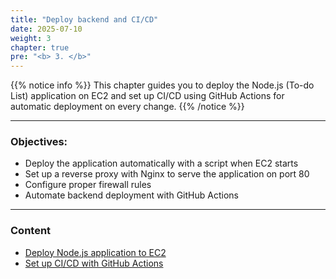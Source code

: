 ```yaml
---
title: "Deploy backend and CI/CD"
date: 2025-07-10
weight: 3
chapter: true
pre: "<b> 3. </b>"
---
```


{{% notice info %}}
This chapter guides you to deploy the Node.js (To-do List) application on EC2 and set up CI/CD using GitHub Actions for automatic deployment on every change.
{{% /notice %}}

---

### Objectives:

- Deploy the application automatically with a script when EC2 starts
- Set up a reverse proxy with Nginx to serve the application on port 80
- Configure proper firewall rules
- Automate backend deployment with GitHub Actions

---

### Content

- [Deploy Node.js application to EC2](3.1-deploy-on-ec2/)
- [Set up CI/CD with GitHub Actions](3.2-setup-cicd-githubactions/)